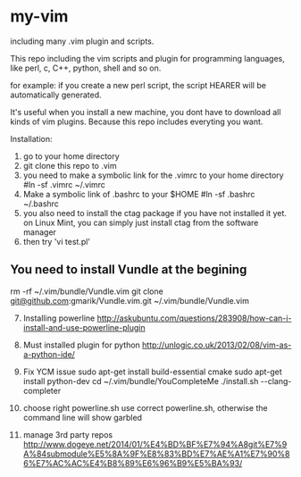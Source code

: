 my-vim
======

including many .vim plugin and scripts.

This repo including the vim scripts and plugin for programming languages, like perl, c, C++, python, shell and so on.

for example: if you create a new perl script, the script HEARER will be automatically generated.

It's useful when you install a new machine, you dont have to download all kinds of vim plugins. Because this repo includes everyting you want.


Installation:

1. go to your home directory
2. git clone this repo to .vim
3. you need to make a symbolic link for the .vimrc to your home directory
   #ln -sf .vimrc ~/.vimrc
4. Make a symbolic link of .bashrc to your $HOME
   #ln -sf .bashrc ~/.bashrc
5. you also need to install the ctag package if you have not installed it yet. on Linux Mint, you can simply just install ctag from the software manager
6. then try 'vi test.pl'

## You need to install Vundle at the begining
rm -rf ~/.vim/bundle/Vundle.vim
git clone git@github.com:gmarik/Vundle.vim.git ~/.vim/bundle/Vundle.vim

7. Installing powerline
http://askubuntu.com/questions/283908/how-can-i-install-and-use-powerline-plugin

8. Must installed plugin for python
http://unlogic.co.uk/2013/02/08/vim-as-a-python-ide/

9. Fix YCM issue
sudo apt-get install build-essential cmake
sudo apt-get install python-dev
cd ~/.vim/bundle/YouCompleteMe
./install.sh --clang-completer

10. choose right powerline.sh
use correct powerline.sh, otherwise the command line will show garbled

11. manage 3rd party repos
http://www.dogeye.net/2014/01/%E4%BD%BF%E7%94%A8git%E7%9A%84submodule%E5%8A%9F%E8%83%BD%E7%AE%A1%E7%90%86%E7%AC%AC%E4%B8%89%E6%96%B9%E5%BA%93/
